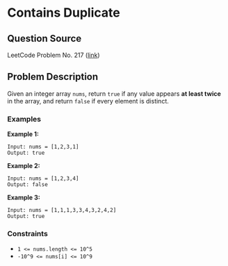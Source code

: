 # Contains Duplicate

## Question Source

LeetCode Problem No. 217 ([link](https://leetcode.com/problems/contains-duplicate/))

## Problem Description

Given an integer array `nums`, return `true` if any value appears **at least twice** in the array, and return `false` if every element is distinct.

### Examples

**Example 1:**
```ignorelang
Input: nums = [1,2,3,1]
Output: true
```

**Example 2:**
```ignorelang
Input: nums = [1,2,3,4]
Output: false
```

**Example 3:**
```ignorelang
Input: nums = [1,1,1,3,3,4,3,2,4,2]
Output: true
```

### Constraints

- `1 <= nums.length <= 10^5`
- `-10^9 <= nums[i] <= 10^9`
